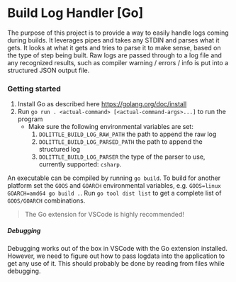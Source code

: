 # Build Log Handler [Go]

The purpose of this project is to provide a way to easily handle logs coming during builds. It leverages pipes and takes any STDIN and parses what it gets. It looks at what it gets and tries to parse it to make sense, based on the type of step being built. Raw logs are passed through to a log file and any recognized results, such as compiler warning / errors / info is put into a structured JSON output file.

### Getting started
1. Install Go as described here https://golang.org/doc/install
1. Run `go run . <actual-command> [<actual-command-args>...]` to run the program
    - Make sure the following environmental variables are set:
        1. `DOLITTLE_BUILD_LOG_RAW_PATH` the path to append the raw log
        1. `DOLITTLE_BUILD_LOG_PARSED_PATH` the path to append the structured log
        1. `DOLITTLE_BUILD_LOG_PARSER` the type of the parser to use, currently supported: `csharp`.

An executable can be compiled by running `go build`. To build for another platform set the `GOOS` and `GOARCH` environmental variables, e.g. `GOOS=linux GOARCH=amd64 go build .`. Run `go tool dist list` to get a complete list of `GOOS/GOARCH` combinations.

> The Go extension for VSCode is highly recommended!

##### Debugging
Debugging works out of the box in VSCode with the Go extension installed. However, we need to figure out how to pass logdata into the application to get any use of it. This should probably be done by reading from files while debugging.